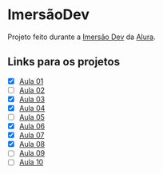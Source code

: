 # ImersãoDev

Projeto feito durante a [Imersão Dev](https://imersao.dev) da [Alura](https://alura.com.br).

## Links para os projetos

- [x] [Aula 01](https://imersaodev-xtodi.vercel.app/aula1)
- [ ] [Aula 02](https://imersaodev-xtodi.vercel.app/aula2)
- [x] [Aula 03](https://imersaodev-xtodi.vercel.app/aula3)
- [x] [Aula 04](https://imersaodev-xtodi.vercel.app/aula4)
- [ ] [Aula 05](https://imersaodev-xtodi.vercel.app/aula5)
- [x] [Aula 06](https://imersaodev-xtodi.vercel.app/aula6)
- [x] [Aula 07](https://imersaodev-xtodi.vercel.app/aula7)
- [x] [Aula 08](https://imersaodev-xtodi.vercel.app/aula8)
- [ ] [Aula 09](https://imersaodev-xtodi.vercel.app/aula9)
- [ ] [Aula 10](https://imersaodev-xtodi.vercel.app/aula10)
